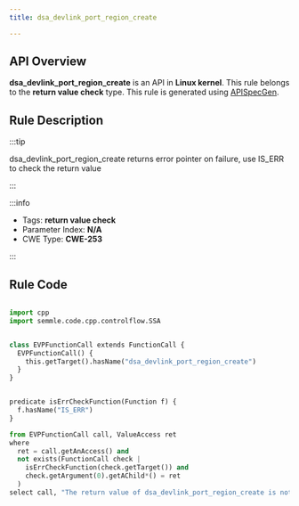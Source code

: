 ```yaml
---
title: dsa_devlink_port_region_create

---
```



## API Overview
**dsa_devlink_port_region_create** is an API in **Linux kernel**. This rule belongs to the **return value check** type. This rule is generated using [APISpecGen](../../tools/APISpecGen).
## Rule Description

:::tip

dsa_devlink_port_region_create returns error pointer on failure, use IS_ERR to check the return value

:::

:::info

- Tags: **return value check**
- Parameter Index: **N/A**
- CWE Type: **CWE-253**

:::

## Rule Code
```python

import cpp
import semmle.code.cpp.controlflow.SSA


class EVPFunctionCall extends FunctionCall {
  EVPFunctionCall() {
    this.getTarget().hasName("dsa_devlink_port_region_create")
  }
}


predicate isErrCheckFunction(Function f) {
  f.hasName("IS_ERR") 
}

from EVPFunctionCall call, ValueAccess ret
where
  ret = call.getAnAccess() and
  not exists(FunctionCall check |
    isErrCheckFunction(check.getTarget()) and
    check.getArgument(0).getAChild*() = ret
  )
select call, "The return value of dsa_devlink_port_region_create is not checked with IS_ERR."
    
```